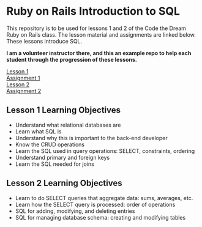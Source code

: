 # Ruby on Rails Introduction to SQL

This repository is to be used for lessons 1 and 2 of the Code the Dream Ruby on Rails class. The lesson material and assignments are linked below. These lessons introduce SQL.

**I am a volunteer instructor there, and this an example repo to help each student through the progression of these lessons.**

[Lesson 1](/lessons/Lesson-1-SQL-Part-1.md)  
[Assignment 1](/lessons/Assignment-1-SQL-Part-1.md)  
[Lesson 2](/lessons/Lesson-2-SQL-Part-2.md)  
[Assignment 2](/lessons/Assignment-2-SQL-Part-2.md)  

## Lesson 1 Learning Objectives

- Understand what relational databases are
- Learn what SQL is
- Understand why this is important to the back-end developer
- Know the CRUD operations
- Learn the SQL used in query operations: SELECT, constraints, ordering
- Understand primary and foreign keys
- Learn the SQL needed for joins

## Lesson 2 Learning Objectives

- Learn to do SELECT queries that aggregate data: sums, averages, etc.
- Learn how the SELECT query is processed: order of operations
- SQL for adding, modifying, and deleting entries
- SQL for managing database schema: creating and modifying tables

